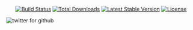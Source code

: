 <p align="center">
<a href="https://travis-ci.org/laravel/framework"><img src="https://travis-ci.org/laravel/framework.svg" alt="Build Status"></a>
<a href="https://packagist.org/packages/laravel/framework"><img src="https://img.shields.io/packagist/dt/laravel/framework" alt="Total Downloads"></a>
<a href="https:![twitter for github](https://user-images.githubusercontent.com/105924760/213937446-3f02f675-55b9-4192-8f17-f192a118da22.png)
//packagist.org/packages/laravel/framework"><img src="https://img.shields.io/packagist/v/laravel/framework" alt="Latest Stable Version"></a>
<a href="https://packagist.org/packages/laravel/framework"><img src="https://img.shields.io/packagist/l/laravel/framework" alt="License"></a>
</p>

![twitter for github](https://user-images.githubusercontent.com/105924760/213937564-418d98d5-3c77-4ec1-839c-f977442de417.png)
